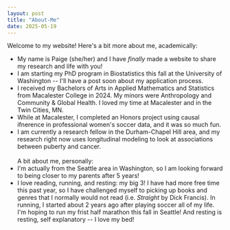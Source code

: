 ```yaml
---
layout: post
title: "About-Me" 
date: 2025-05-19
---
```


Welcome to my website! Here's a bit more about me, academically: 
* My name is Paige (she/her) and I have _finally_ made a website to share my research and life with you! 
* I am starting my PhD program in Biostatistics this fall at the University of Washington -- I'll have a post soon about my application process. 
* I received my Bachelors of Arts in Applied Mathematics and Statistics from Macalester College in 2024. My minors were Anthropology and Community & Global Health. I loved my time at Macalester and in the Twin Cities, MN.
* While at Macalester, I completed an Honors project using causal ifnerence in professional women's soccer data, and it was so much fun. 
* I am currently a research fellow in the Durham-Chapel Hill area, and my research right now uses longitudinal modeling to look at associations between puberty and cancer.
\
\
A bit about me, personally: 
* I'm actually from the Seattle area in Washington, so I am looking forward to being closer to my parents after 5 years!
* I love reading, running, and resting: my big 3! I have had more free time this past year, so I have challenged myself to picking up books and genres that I normally would not read (i.e. _Straight_ by Dick Francis). In running, I started about 2 years ago after playing soccer all of my life. I'm hoping to run my frist half marathon this fall in Seattle! And resting is resting, self explanatory -- I love my bed! 
